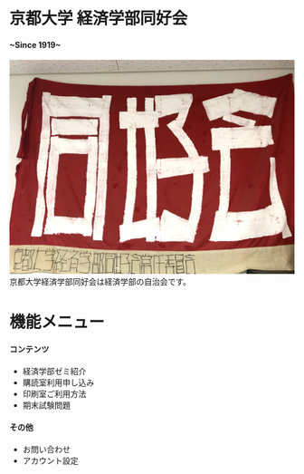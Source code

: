 # 京都大学 経済学部同好会

#### ~Since 1919~

![Photo of a flag of Doukoukai](assets/images/doukoukai.jpg)
京都大学経済学部同好会は経済学部の自治会です。

# 機能メニュー

#### コンテンツ

- 経済学部ゼミ紹介
- 購読室利用申し込み
- 印刷室ご利用方法
- 期末試験問題

#### その他

- お問い合わせ
- アカウント設定
